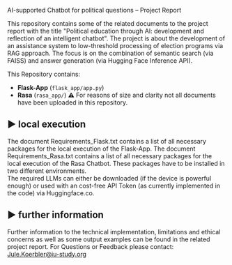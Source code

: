AI-supported Chatbot for political questions – Project Report

This repository contains some of the related documents to the project report with the title "Political education through AI: development and reflection of an intelligent chatbot".
The project is about the development of an assistance system to low-threshold processing of election programs via RAG approach. The focus is on the combination of semantic search (via FAISS) and answer generation (via Hugging Face Inference API).

This Repository contains:
- **Flask-App** (`flask_app/app.py`)
- **Rasa** (`rasa_app/`)
⚠️ For reasons of size and clarity not all documents have been uploaded in this repository. 

## ▶️ local execution
The document Requirements_Flask.txt contains a list of all necessary packages for the local execution of the Flask-App.
The document Requirements_Rasa.txt contains a list of all necessary packages for the local execution of the Rasa Chatbot.
These packages have to be installed in two different environments.  
The required LLMs can either be downloaded (if the device is powerful enough) or used with an cost-free API Token (as currently implemented in the code) via Huggingface.co.

## ▶️ further information
Further information to the technical implementation, limitations and ethical concerns as well as some output examples can be found in the related project report. 
For Questions or Feedback please contact: Jule.Koerbler@iu-study.org
